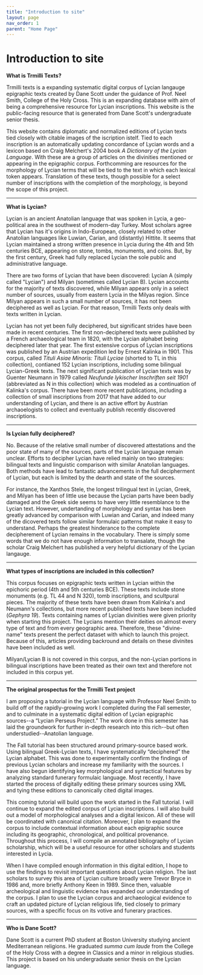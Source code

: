 ```yaml
---
title: "Introduction to site"
layout: page
nav_order: 1
parent: "Home Page"
---
```


# Introduction to site 

**What is Trmilli Texts?**

Trmilli texts is a expanding systematic digital corpus of Lycian langauge epigraphic texts created by Dane Scott under the guidance of Prof. Neel Smith, College of the Holy Cross. This is an expanding database with aim of being a comprehensive resource for Lycian inscriptions. This website is the public-facing resource that is generated from Dane Scott's undergraduate senior thesis. 

This website contains diplomatic and normalized editions of Lycian texts tied closely with citable images of the iscription istelf. Tied to each inscription is an automatically updating concordance of Lycian words and a lexicon based on Craig Melchert's 2004 book *A Dictionary of the Lycian Language*. With these are a group of articles on the divinities mentioned  or appearing in the epigraphic corpus. Forthcomming are resources for the morphology of Lycian terms that will be tied to the text in which each lexical token appears. Translation of these texts, though possible for a select number of inscriptions with the completion of the morphology, is beyond the scope of this project.  

---

**What is Lycian?**

Lycian is an ancient Anatolian language that was spoken in Lycia, a geo-political area in the southwest of modern-day Turkey. Most scholars agree that Lycian has it's origins in Indo-European, closely related to other Anatolian languages like Luwian, Carian, and (distantly) Hittite. It seems that Lycian maintained a strong written presence in Lycia during the 4th and 5th centuries BCE, appearing on stone, tombs, monuments, and coins. But, by the first century, Greek had fully replaced Lycian the sole public and administrative language.  

There are two forms of Lycian that have been discovered: Lycian A (simply called "Lycian") and Milyan (sometimes called Lycian B). Lycian accounts for the majority of texts discovered, while Milyan appears only in a select number of sources, usually from eastern Lycia in the Milyas region. Since Milyan appears in such a small number of sources, it has not been deciphered as well as Lycian. For that reason, Trmilli Texts only deals with texts written in Lycian. 

Lycian has not yet been fully deciphered, but significant strides have been made in recent centuries. The first non-deciphered texts were published by a French archaeological team in 1820, with the Lycian alphabet being deciphered later that year. The first extensive corpus of Lycian inscriptions was published by an Austrian expedition led by Ernest Kalinka in 1901. This corpus, called *Tituli Asiae Minoris: Tituli Lyciae* (shorted to TL in this collection), contianed 152 Lycian inscriptions, including some bilingual Lycian-Greek texts. The next significant publication of Lycian texts was by Guenter Neumann in 1979 called *Neufunde lykischer Inschriften seit 1901* (abbreviated as N in this collection) which was modeled as a continuation of Kalinka's corpus. There have been more recent publications, including a collection of small inscriptions from 2017 that have added to our understanding of Lycian, and there is an active effort by Austrian archaoelogists to collect and eventually publish recently discovered inscriptions. 

---

**Is Lycian fully deciphered?**

No. Because of the relative small number of discovered attestations and the poor state of many of the sources, parts of the Lycian language remain unclear. Efforts to decipher Lycian have relied mainly on two strategies: bilingual texts and linguistic comparison with similar Anatolian languages. Both methods have lead to fantastic advancements in the full decipherment of Lycian, but each is limited by the dearth and state of the sources. 

For instance, the Xanthos Stele, the longest trilingual text in Lycian, Greek, and Milyan has been of little use because the Lycian parts have been badly damaged and the Greek side seems to have very little resemblance to the Lycian text. However, undertanding of morphology and syntax has been greatly advanced by comparison with Luwian and Carian, and indeed many of the dicovered texts follow similar formulaic patterns that make it easy to understand. Perhaps the greatest hinderance to the complete decipherement of Lycian remains in the vocabulary. There is simply some words that we do not have enough information to transalate, though the scholar Craig Melchert has published a very helpful dictionary of the Lycian langauge. 

---

**What types of inscriptions are included in this collection?**

This corpus focuses on epigraphic texts written in Lycian within the epichoric period (4th and 5th centuries BCE). These texts include stone monuments (e.g. TL 44 and N 320), tomb inscriptions, and scultpural pieces. The majority of these texts have been drawn from Kalinka's and Neumann's collections, but more recent published texts have been included (*Gephyra 19*). Texts containing names of Lycian divinities were given priority when starting this project. The Lycians mention their deities on almost every type of text and from every geographic area. Therefore, these "divine-name" texts present the perfect dataset with which to launch this project. Because of this, articles providing backround and details on these divinites have been included as well. 

Milyan/Lycian B is not covered in this corpus, and the non-Lycian portions in bilingual inscriptions have been treated as their own text and therefore not included in this corpus yet.

---

**The original prospectus for the Trmilli Text project**

I am proposing a tutorial in the Lycian language with Professor Neel Smith to build off of the rapidly-growing work I completed during the Fall semester, and to culminate in a systematic digital edition of Lycian epigraphic sources--a “Lycian Perseus Project.” The work done in this semester has laid the groundwork for further in-depth research into this rich--but often understudied--Anatolian language.

The Fall tutorial has been structured around primary-source based work. Using bilingual Greek-Lycian texts, I have systematically “deciphered” the Lycian alphabet. This was done to experimentally confirm the findings of previous Lycian scholars and increase my familiarity with the sources. I have also begun identifying key morphological and syntactical features by analyzing standard funerary formulaic language. Most recently, I have started the process of digitally editing these primary sources using XML and tying these editions to canonically cited digital images.

This coming tutorial will build upon the work started in the Fall tutorial. I will continue to expand the edited corpus of Lycian inscriptions. I will also build out a model of morphological analyses and a digital lexicon. All of these will be coordinated with canonical citation. Moreover, I plan to expand the corpus to include contextual information about each epigraphic source including its geographic, chronological, and political provenance.  Throughout this process, I will compile an annotated bibliography of Lycian scholarship, which will be a useful resource for other scholars and students interested in Lycia.

When I have compiled enough information in this digital edition, I hope to use the findings to revisit important questions about Lycian religion. The last scholars to survey this area of Lycian culture broadly were Trevor Bryce in 1986 and, more briefly Anthony Keen in 1989. Since then, valuable archeological and linguistic evidence has expanded our understanding of the corpus. I plan to use the Lycian corpus and archaeological evidence to craft an updated picture of Lycian religious life, tied closely to primary sources, with a specific focus on its votive and funerary practices.

---

**Who is Dane Scott?**

Dane Scott is a current PhD student at Boston University studying ancient Mediterranean religions. He graduated *summa cum laude* from the College of the Holy Cross with a degree in Classics and a minor in religious studies. This project is based on his undergraduate senior thesis on the Lycian language. 
